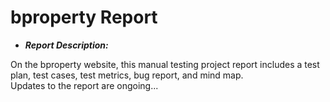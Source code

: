 # bproperty Report

- ***Report Description:***

On the bproperty website, this manual testing project report includes a test plan, test cases, test metrics, bug report, and mind map.<br>
Updates to the report are ongoing...
